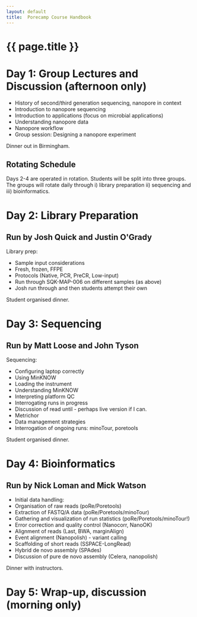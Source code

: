```yaml
---
layout: default
title:  Porecamp Course Handbook
---
```


# {{ page.title }}

# Day 1: Group Lectures and Discussion (afternoon only)

  - History of second/third generation sequencing, nanopore in context
  - Introduction to nanopore sequencing
  - Introduction to applications (focus on microbial applications)
  - Understanding nanopore data
  - Nanopore workflow
  - Group session: Designing a nanopore experiment

Dinner out in Birmingham.

## Rotating Schedule

Days 2-4 are operated in rotation. Students will be split into three groups. The
groups will rotate daily through i) library preparation ii) sequencing and 
iii) bioinformatics.

# Day 2: Library Preparation

## Run by Josh Quick and Justin O'Grady

Library prep:

  - Sample input considerations
  - Fresh, frozen, FFPE
  - Protocols (Native, PCR, PreCR, Low-input)
  - Run through SQK-MAP-006 on different samples (as above)
  - Josh run through and then students attempt their own

Student organised dinner.

# Day 3: Sequencing

## Run by Matt Loose and John Tyson

Sequencing:

  - Configuring laptop correctly
  - Using MinKNOW
  - Loading the instrument
  - Understanding MinKNOW
  - Interpreting platform QC
  - Interrogating runs in progress
  - Discussion of read until - perhaps live version if I can.
  - Metrichor
  - Data management strategies
  - Interrogation of ongoing runs: minoTour, poretools

Student organised dinner.

# Day 4: Bioinformatics

## Run by Nick Loman and Mick Watson

  - Initial data handling:
  - Organisation of raw reads (poRe/Poretools)
  - Extraction of FASTQ/A data (poRe/Poretools/minoTour)
  - Gathering and visualization of run statistics (poRe/Poretools/minoTour!)
  - Error correction and quality control (Nanocorr, NanoOK)
  - Alignment of reads (Last, BWA, marginAlign)
  - Event alignment (Nanopolish) - variant calling
  - Scaffolding of short reads (SSPACE-LongRead)
  - Hybrid de novo assembly (SPAdes)
  - Discussion of pure de novo assembly (Celera, nanopolish)

Dinner with instructors.

# Day 5: Wrap-up, discussion (morning only)

